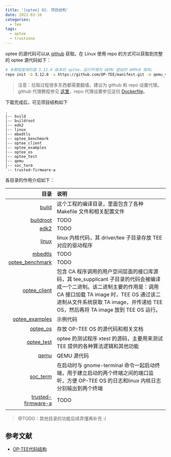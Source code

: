 ```yaml
---
title: '[optee] 02. 项目结构'
date: 2021-03-16
categories:
  - tee
tags:
  - optee
  - trustzone
---
```


optee 的源代码可以从 [github][optee-gh] 获取。在 Linux 使用 repo 的方式可以获取到完整的 optee 源代码如下：

```bash
# 本教程是用的是 3.12.0 版本的 optee，运行环境为 QEMU 虚拟的 ARMv8 架构。
repo init -b 3.12.0 -u https://github.com/OP-TEE/manifest.git -m qemu_v8.xml
```

> 注意：拉取过程很多东西都需要翻墙，建议为 github 和 repo 设置代理。github 代理教程参见 [这里](https://sammyne.github.io/_post/speedup-github/)，repo 代理设置参见这份 [Dockerfile](https://github.com/sammyne/ghcr.io/blob/main/git-repo/2.12.2/ubuntu20.04/Dockerfile)。

下载完成后，可见项目结构如下

```
.
|-- build
|-- buildroot
|-- edk2
|-- linux
|-- mbedtls
|-- optee_benchmark
|-- optee_client
|-- optee_examples
|-- optee_os
|-- optee_test
|-- qemu
|-- soc_term
`-- trusted-firmware-a
```

各目录的作用介绍如下：

|                                             目录 | 说明                                                                                                                                                                                                                                                  |
| -----------------------------------------------: | :---------------------------------------------------------------------------------------------------------------------------------------------------------------------------------------------------------------------------------------------------- |
|                            [build][OP-TEE/build] | 这个工程的编译目录，里面包含了各种 Makefile 文件和相关配置文件                                                                                                                                                                                        |
|                 [buildroot][buildroot/buildroot] | TODO                                                                                                                                                                                                                                                  |
|                           [edk2][tianocore/edk2] | TODO                                                                                                                                                                                                                                                  |
|                        [linux][linaro-swg/linux] | linux 内核代码，其 driver/tee 子目录存放 TEE 对应的驱动程序                                                                                                                                                                                           |
|                       [mbedtls][ARMmbed/mbedtls] | TODO                                                                                                                                                                                                                                                  |
|    [optee_benchmark][linaro-swg/optee_benchmark] | TODO                                                                                                                                                                                                                                                  |
|              [optee_client][OP-TEE/optee_client] | 包含 CA 程序调用的用户空间层面的接口库源码，其 tee_supplicant 子目录的代码会被编译成一个二进制。该二进制主要的作用是：调用 CA 接口加载 TA image 时，TEE OS 通过该二进制从文件系统获取 TA image，并传递给 TEE OS，然后再将 TA image 放到 TEE OS 运行。 |
|      [optee_examples][linaro-swg/optee_examples] | 示例代码                                                                                                                                                                                                                                              |
|                      [optee_os][OP-TEE/optee_os] | 存放 OP-TEE OS 的源代码和相关文档                                                                                                                                                                                                                     |
|                  [optee_test][OP-TEE/optee_test] | optee 的测试程序 xtest 的源码，主要用来测试 TEE 提供的各种算法逻辑和其他功能                                                                                                                                                                          |
|                                [qemu][qemu/qemu] | QEMU 源代码                                                                                                                                                                                                                                           |
|                  [soc_term][linaro-swg/soc_term] | 在启动时与 gnome-terminal 命令一起启动终端，用于建立启动的两个终端之间的端口监听，方便 OP-TEE OS 的日志和linux 内核日志分别输出到两个终端                                                                                                             |
| [trusted-firmware-a][sammyne/trusted-firmware-a] | TODO                                                                                                                                                                                                                                                  |
|                                                  |

> @TODO：其他目录的功能后续弄懂再补充 :(

## 参考文献
- [OP-TEE代码结构](https://icyshuai.blog.csdn.net/article/details/71499945)

[buildroot/buildroot]: https://github.com/buildroot/buildroot/tree/2020.08
[tianocore/edk2]: https://github.com/tianocore/edk2/commit/dd4cae4d82c7477273f3da455084844db5cca0c0
[optee-gh]: https://github.com/OP-TEE/optee_os/tree/3.12.0
[linaro-swg/linux]: https://github.com/linaro-swg/linux/tree/optee-3.12.0
[linaro-swg/optee_benchmark]: https://github.com/linaro-swg/optee_benchmark/tree/3.12.0
[linaro-swg/optee_examples]: https://github.com/linaro-swg/optee_examples/tree/3.12.0
[linaro-swg/soc_term]: https://github.com/linaro-swg/soc_term
[qemu/qemu]: https://github.com/qemu/qemu/tree/v5.1.0
[sammyne/trusted-firmware-a]: https://github.com/sammyne/trusted-firmware-a/tree/v2.3

[ARMmbed/mbedtls]: https://github.com/ARMmbed/mbedtls/tree/mbedtls-2.16.0
[OP-TEE/build]: https://github.com/OP-TEE/build/tree/3.12.0
[OP-TEE/optee_client]: https://github.com/OP-TEE/optee_client/tree/3.12.0
[OP-TEE/optee_os]: https://github.com/OP-TEE/optee_os/tree/3.12.0
[OP-TEE/optee_test]: https://github.com/OP-TEE/optee_test/tree/3.12.0
